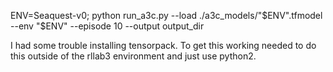 ENV=Seaquest-v0; python run_a3c.py --load ./a3c_models/"$ENV".tfmodel --env "$ENV" --episode 10 --output output_dir


I had some trouble installing tensorpack. To get this working needed to do this outside of the rllab3 environment and just use python2.
